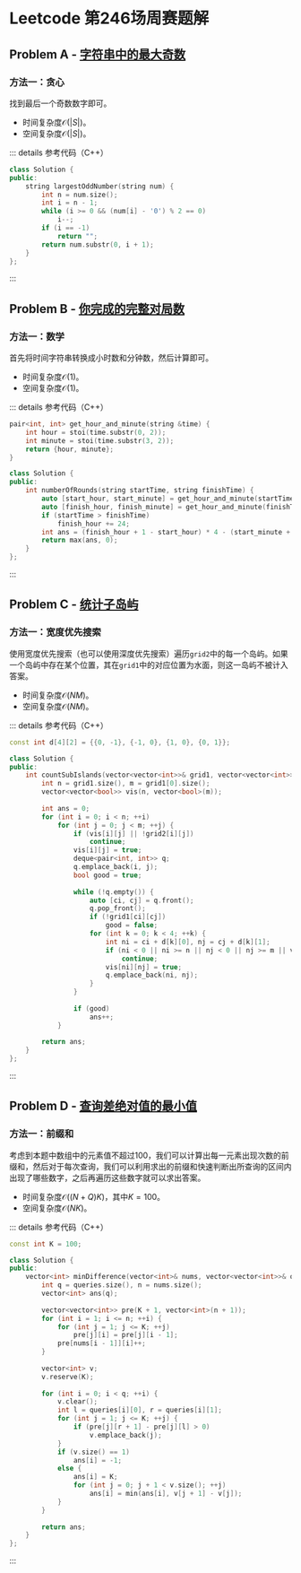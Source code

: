# Leetcode 第246场周赛题解

## Problem A - [字符串中的最大奇数](https://leetcode.cn/problems/largest-odd-number-in-string/)

### 方法一：贪心

找到最后一个奇数数字即可。

- 时间复杂度$\mathcal{O}(|S|)$。
- 空间复杂度$\mathcal{O}(|S|)$。

::: details 参考代码（C++）

```cpp
class Solution {
public:
    string largestOddNumber(string num) {
        int n = num.size();
        int i = n - 1;
        while (i >= 0 && (num[i] - '0') % 2 == 0)
            i--;
        if (i == -1)
            return "";
        return num.substr(0, i + 1);
    }
};
```

:::

## Problem B - [你完成的完整对局数](https://leetcode.cn/problems/the-number-of-full-rounds-you-have-played/)

### 方法一：数学

首先将时间字符串转换成小时数和分钟数，然后计算即可。

- 时间复杂度$\mathcal{O}(1)$。
- 空间复杂度$\mathcal{O}(1)$。

::: details 参考代码（C++）

```cpp
pair<int, int> get_hour_and_minute(string &time) {
    int hour = stoi(time.substr(0, 2));
    int minute = stoi(time.substr(3, 2));
    return {hour, minute};
}

class Solution {
public:
    int numberOfRounds(string startTime, string finishTime) {
        auto [start_hour, start_minute] = get_hour_and_minute(startTime);
        auto [finish_hour, finish_minute] = get_hour_and_minute(finishTime);
        if (startTime > finishTime)
            finish_hour += 24;
        int ans = (finish_hour + 1 - start_hour) * 4 - (start_minute + 14) / 15 - (59 - finish_minute) / 15 - 1;
        return max(ans, 0);
    }
};  
```

:::

## Problem C - [统计子岛屿](https://leetcode.cn/problems/count-sub-islands/)

### 方法一：宽度优先搜索

使用宽度优先搜索（也可以使用深度优先搜索）遍历`grid2`中的每一个岛屿。如果一个岛屿中存在某个位置，其在`grid1`中的对应位置为水面，则这一岛屿不被计入答案。

- 时间复杂度$\mathcal{O}(NM)$。
- 空间复杂度$\mathcal{O}(NM)$。

::: details 参考代码（C++）

```cpp
const int d[4][2] = {{0, -1}, {-1, 0}, {1, 0}, {0, 1}};

class Solution {
public:
    int countSubIslands(vector<vector<int>>& grid1, vector<vector<int>>& grid2) {
        int n = grid1.size(), m = grid1[0].size();
        vector<vector<bool>> vis(n, vector<bool>(m));
        
        int ans = 0;
        for (int i = 0; i < n; ++i)
            for (int j = 0; j < m; ++j) {
                if (vis[i][j] || !grid2[i][j])
                    continue;
                vis[i][j] = true;
                deque<pair<int, int>> q;
                q.emplace_back(i, j);
                bool good = true;
                
                while (!q.empty()) {
                    auto [ci, cj] = q.front();
                    q.pop_front();
                    if (!grid1[ci][cj])
                        good = false;
                    for (int k = 0; k < 4; ++k) {
                        int ni = ci + d[k][0], nj = cj + d[k][1];
                        if (ni < 0 || ni >= n || nj < 0 || nj >= m || vis[ni][nj] || !grid2[ni][nj])
                            continue;
                        vis[ni][nj] = true;
                        q.emplace_back(ni, nj);
                    }
                }
                
                if (good)
                    ans++;
            }
        
        return ans;
    }
};
```

:::

## Problem D - [查询差绝对值的最小值](https://leetcode.cn/problems/minimum-absolute-difference-queries/)

### 方法一：前缀和

考虑到本题中数组中的元素值不超过$100$，我们可以计算出每一元素出现次数的前缀和，然后对于每次查询，我们可以利用求出的前缀和快速判断出所查询的区间内出现了哪些数字，之后再遍历这些数字就可以求出答案。

- 时间复杂度$\mathcal{O}((N+Q)K)$，其中$K=100$。
- 空间复杂度$\mathcal{O}(NK)$。

::: details 参考代码（C++）

```cpp
const int K = 100;

class Solution {
public:
    vector<int> minDifference(vector<int>& nums, vector<vector<int>>& queries) {
        int q = queries.size(), n = nums.size();
        vector<int> ans(q);
        
        vector<vector<int>> pre(K + 1, vector<int>(n + 1));
        for (int i = 1; i <= n; ++i) {
            for (int j = 1; j <= K; ++j)
                pre[j][i] = pre[j][i - 1];
            pre[nums[i - 1]][i]++;
        }
        
        vector<int> v;
        v.reserve(K);
        
        for (int i = 0; i < q; ++i) {
            v.clear();
            int l = queries[i][0], r = queries[i][1];
            for (int j = 1; j <= K; ++j) {
                if (pre[j][r + 1] - pre[j][l] > 0)
                    v.emplace_back(j);
            }
            if (v.size() == 1)
                ans[i] = -1;
            else {
                ans[i] = K;
                for (int j = 0; j + 1 < v.size(); ++j)
                    ans[i] = min(ans[i], v[j + 1] - v[j]);
            }
        }
        
        return ans;
    }
};
```

:::

<Utterances />
